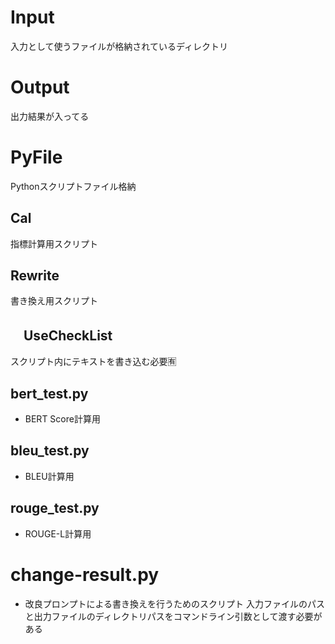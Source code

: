 # Input
入力として使うファイルが格納されているディレクトリ
# Output
出力結果が入ってる
# PyFile
Pythonスクリプトファイル格納
## Cal
指標計算用スクリプト
## Rewrite
書き換え用スクリプト
## 　UseCheckList

スクリプト内にテキストを書き込む必要🈶
## bert_test.py
- BERT Score計算用    
## bleu_test.py
- BLEU計算用
## rouge_test.py
- ROUGE-L計算用

# change-result.py
- 改良プロンプトによる書き換えを行うためのスクリプト
入力ファイルのパスと出力ファイルのディレクトリパスをコマンドライン引数として渡す必要がある